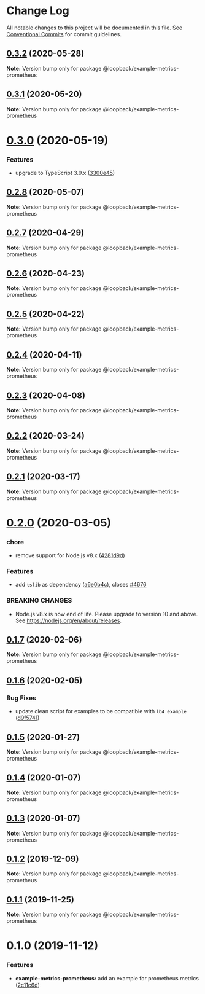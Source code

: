 # Change Log

All notable changes to this project will be documented in this file.
See [Conventional Commits](https://conventionalcommits.org) for commit guidelines.

## [0.3.2](https://github.com/strongloop/loopback-next/compare/@loopback/example-metrics-prometheus@0.3.1...@loopback/example-metrics-prometheus@0.3.2) (2020-05-28)

**Note:** Version bump only for package @loopback/example-metrics-prometheus





## [0.3.1](https://github.com/strongloop/loopback-next/compare/@loopback/example-metrics-prometheus@0.3.0...@loopback/example-metrics-prometheus@0.3.1) (2020-05-20)

**Note:** Version bump only for package @loopback/example-metrics-prometheus





# [0.3.0](https://github.com/strongloop/loopback-next/compare/@loopback/example-metrics-prometheus@0.2.8...@loopback/example-metrics-prometheus@0.3.0) (2020-05-19)


### Features

* upgrade to TypeScript 3.9.x ([3300e45](https://github.com/strongloop/loopback-next/commit/3300e4569ab8410bb1285f7a54d326e9d976476d))





## [0.2.8](https://github.com/strongloop/loopback-next/compare/@loopback/example-metrics-prometheus@0.2.7...@loopback/example-metrics-prometheus@0.2.8) (2020-05-07)

**Note:** Version bump only for package @loopback/example-metrics-prometheus





## [0.2.7](https://github.com/strongloop/loopback-next/compare/@loopback/example-metrics-prometheus@0.2.6...@loopback/example-metrics-prometheus@0.2.7) (2020-04-29)

**Note:** Version bump only for package @loopback/example-metrics-prometheus





## [0.2.6](https://github.com/strongloop/loopback-next/compare/@loopback/example-metrics-prometheus@0.2.5...@loopback/example-metrics-prometheus@0.2.6) (2020-04-23)

**Note:** Version bump only for package @loopback/example-metrics-prometheus





## [0.2.5](https://github.com/strongloop/loopback-next/compare/@loopback/example-metrics-prometheus@0.2.4...@loopback/example-metrics-prometheus@0.2.5) (2020-04-22)

**Note:** Version bump only for package @loopback/example-metrics-prometheus





## [0.2.4](https://github.com/strongloop/loopback-next/compare/@loopback/example-metrics-prometheus@0.2.3...@loopback/example-metrics-prometheus@0.2.4) (2020-04-11)

**Note:** Version bump only for package @loopback/example-metrics-prometheus





## [0.2.3](https://github.com/strongloop/loopback-next/compare/@loopback/example-metrics-prometheus@0.2.2...@loopback/example-metrics-prometheus@0.2.3) (2020-04-08)

**Note:** Version bump only for package @loopback/example-metrics-prometheus





## [0.2.2](https://github.com/strongloop/loopback-next/compare/@loopback/example-metrics-prometheus@0.2.1...@loopback/example-metrics-prometheus@0.2.2) (2020-03-24)

**Note:** Version bump only for package @loopback/example-metrics-prometheus





## [0.2.1](https://github.com/strongloop/loopback-next/compare/@loopback/example-metrics-prometheus@0.2.0...@loopback/example-metrics-prometheus@0.2.1) (2020-03-17)

**Note:** Version bump only for package @loopback/example-metrics-prometheus





# [0.2.0](https://github.com/strongloop/loopback-next/compare/@loopback/example-metrics-prometheus@0.1.7...@loopback/example-metrics-prometheus@0.2.0) (2020-03-05)


### chore

* remove support for Node.js v8.x ([4281d9d](https://github.com/strongloop/loopback-next/commit/4281d9df50f0715d32879e1442a90b643ec8f542))


### Features

* add `tslib` as dependency ([a6e0b4c](https://github.com/strongloop/loopback-next/commit/a6e0b4ce7b862764167cefedee14c1115b25e0a4)), closes [#4676](https://github.com/strongloop/loopback-next/issues/4676)


### BREAKING CHANGES

* Node.js v8.x is now end of life. Please upgrade to version
10 and above. See https://nodejs.org/en/about/releases.





## [0.1.7](https://github.com/strongloop/loopback-next/compare/@loopback/example-metrics-prometheus@0.1.6...@loopback/example-metrics-prometheus@0.1.7) (2020-02-06)

**Note:** Version bump only for package @loopback/example-metrics-prometheus





## [0.1.6](https://github.com/strongloop/loopback-next/compare/@loopback/example-metrics-prometheus@0.1.5...@loopback/example-metrics-prometheus@0.1.6) (2020-02-05)


### Bug Fixes

* update clean script for examples to be compatible with `lb4 example` ([d9f5741](https://github.com/strongloop/loopback-next/commit/d9f574160f6edbf73a8f728cd3695ca69297148a))





## [0.1.5](https://github.com/strongloop/loopback-next/compare/@loopback/example-metrics-prometheus@0.1.4...@loopback/example-metrics-prometheus@0.1.5) (2020-01-27)

**Note:** Version bump only for package @loopback/example-metrics-prometheus





## [0.1.4](https://github.com/strongloop/loopback-next/compare/@loopback/example-metrics-prometheus@0.1.3...@loopback/example-metrics-prometheus@0.1.4) (2020-01-07)

**Note:** Version bump only for package @loopback/example-metrics-prometheus





## [0.1.3](https://github.com/strongloop/loopback-next/compare/@loopback/example-metrics-prometheus@0.1.2...@loopback/example-metrics-prometheus@0.1.3) (2020-01-07)

**Note:** Version bump only for package @loopback/example-metrics-prometheus





## [0.1.2](https://github.com/strongloop/loopback-next/compare/@loopback/example-metrics-prometheus@0.1.1...@loopback/example-metrics-prometheus@0.1.2) (2019-12-09)

**Note:** Version bump only for package @loopback/example-metrics-prometheus





## [0.1.1](https://github.com/strongloop/loopback-next/compare/@loopback/example-metrics-prometheus@0.1.0...@loopback/example-metrics-prometheus@0.1.1) (2019-11-25)

**Note:** Version bump only for package @loopback/example-metrics-prometheus





# 0.1.0 (2019-11-12)


### Features

* **example-metrics-prometheus:** add an example for prometheus metrics ([2c11c6d](https://github.com/strongloop/loopback-next/commit/2c11c6da2d390335641d44244703e18f0c7599a3))
